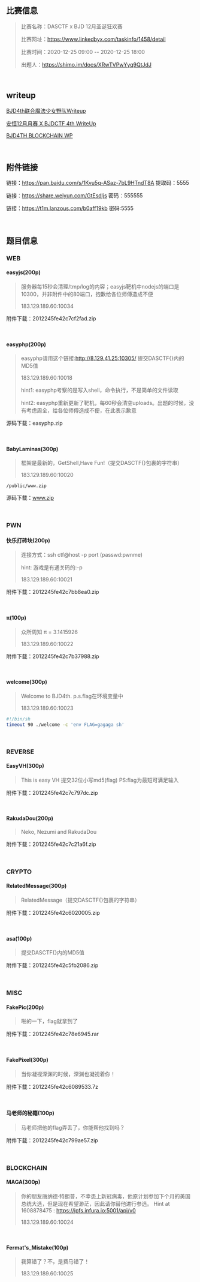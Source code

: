 ## 比赛信息

> 比赛名称：DASCTF x BJD 12月圣诞狂欢赛
>
> 比赛网址：https://www.linkedbyx.com/taskinfo/1458/detail
>
> 比赛时间：2020-12-25 09:00 -- 2020-12-25 18:00
>
> 出题人：https://shimo.im/docs/XRwTVPwYyq9QtJdJ

<br/>

## writeup

[BJD4th联合魔法少女野队Writeup](http://snowywar.top/wordpress/index.php/2020/12/25/bjd4th-writeup/)

[安恒12月月赛 X BJDCTF 4th WriteUp](https://l1near.top/index.php/2020/12/27/87.html)

[BJD4TH BLOCKCHAIN WP](https://imagin.vip/?p=1534)

<br/>

## 附件链接

链接：https://pan.baidu.com/s/1Kvu5q-ASaz-7bL9HTndT8A 提取码：5555

链接：https://share.weiyun.com/GtEsdljs 密码：555555

链接：https://t1m.lanzous.com/b0aff19kb 密码:5555

<br/>

## 题目信息

### WEB

#### easyjs(200p)

> 服务器每15秒会清理/tmp/log的内容；easyjs靶机中nodejs的端口是10300，并非附件中的80端口，抱歉给各位师傅造成不便
>
> 183.129.189.60:10034

附件下载：2012245fe42c7cf2fad.zip

<br/>

#### easyphp(200p)

> easyphp请用这个链接:http://8.129.41.25:10305/ 提交DASCTF{}内的MD5值
>
> 183.129.189.60:10018
>
> hint1: easyphp考察的是写入shell，命令执行，不是简单的文件读取
>
> hint2: easyphp重新更新了靶机，每60秒会清空uploads。出题的时候，没有考虑周全，给各位师傅造成不便，在此表示歉意

源码下载：easyphp.zip

<br/>

#### BabyLaminas(300p)

> 框架是最新的，GetShell,Have Fun!（提交DASCTF{}包裹的字符串）
>
> 183.129.189.60:10020

`/public/www.zip`

源码下载：www.zip

<br/>

### PWN

#### 快乐打砖块(200p)

> 连接方式：ssh ctf@host -p port (passwd:pwnme) 
>
> hint: 游戏是有通关码的:-p
>
> 183.129.189.60:10021

附件下载：2012245fe42c7bb8ea0.zip

<br/>

#### π(100p)

> 众所周知 π = 3.1415926
>
> 183.129.189.60:10022

附件下载：2012245fe42c7b37988.zip

<br/>

#### welcome(300p)

> Welcome to BJD4th. p.s.flag在环境变量中
>
> 183.129.189.60:10023

```bash run.sh
#!/bin/sh
timeout 90 ./welcome -c 'env FLAG=gagaga sh'
```

<br/>

### REVERSE

#### EasyVH(300p)

> This is easy VH 提交32位小写md5(flag) PS:flag为最短可满足输入

附件下载：2012245fe42c7c797dc.zip

<br/>

#### RakudaDou(200p)

> Neko, Nezumi and RakudaDou

附件下载：2012245fe42c7c21a6f.zip

<br/>

### CRYPTO

#### RelatedMessage(300p)

> RelatedMessage（提交DASCTF{}包裹的字符串）

附件下载：2012245fe42c6020005.zip

<br/>

#### asa(100p)

> 提交DASCTF{}内的MD5值

附件下载：2012245fe42c5fb2086.zip

<br/>

### MISC

#### FakePic(200p)

> 啪的一下，flag就拿到了

附件下载：2012245fe42c78e6945.rar

<br/>

#### FakePixel(300p)

> 当你凝视深渊的时候，深渊也凝视着你！

附件下载：2012245fe42c6089533.7z

<br/>

#### 马老师的秘籍(100p)

> 马老师把他的flag弄丢了，你能帮他找到吗？

附件下载：2012245fe42c799ae57.zip

<br/>

### BLOCKCHAIN

#### MAGA(300p)

> 你的朋友唐纳德·特朗普，不幸患上新冠病毒，他原计划参加下个月的美国总统大选，但是现在希望渺茫，因此请你替他进行参选。 Hint at 1608878475 : https://ipfs.infura.io:5001/api/v0
>
> 183.129.189.60:10024

<br/>

#### Fermat's_Mistake(100p)

> 我算错了？不，是费马错了！
>
> 183.129.189.60:10025

